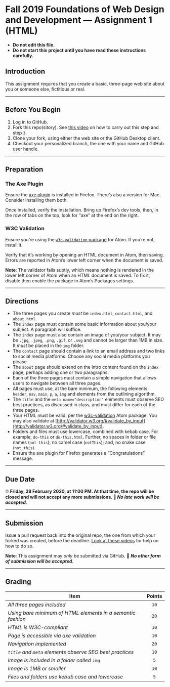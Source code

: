 # Fall 2019 Foundations of Web Design and Development — Assignment 1 (HTML)

* **Do not edit this file.**  
* **Do not start this project until you have read these instructions carefully.**

## Introduction
This assignment requires that you create a basic, three-page web site about you or someone else, fictitious or real.

---

## Before You Begin
1. Log in to GitHub.
2. Fork this repo(sitory). See [this video](http://code-warrior.github.io/tutorials/git/github/forking-and-cloning-at-the-github-web-site/) on how to carry out this step and step `3`.
3. Clone your fork, using either the web site or the GitHub Desktop client.
4. Checkout your personalized branch, the one with your name and GitHub user handle.

---

## Preparation
### The Axe Plugin
Ensure the [axe plugin](https://www.deque.com/axe/) is installed in Firefox. There’s also a version for Mac. Consider installing them both.

Once installed, verify the installation. Bring up Firefox’s dev tools, then, in the row of tabs on the top, look for “axe” at the end on the right.

### W3C Validation
Ensure you’re using the [`w3c-validation` package](https://atom.io/packages/w3c-validation) for Atom. If you’re not, install it.

Verify that it’s working by opening an HTML document in Atom, then saving. Errors are reported in Atom’s lower left corner when the document is saved.

**Note**: The validator fails subtly, which means nothing is rendered in the lower left corner of Atom when an HTML document is saved. To fix it, disable then enable the package in Atom’s Packages settings.

---

## Directions
* The three pages you create *must* be `index.html`, `contact.html`, and `about.html`.
* The `index` page must contain some basic information about you/your subject. A paragraph will suffice.
* The `index` page must also contain an image of you/your subject. It may be `.jpg`, `.jpeg`, `.png`, `.gif`, or `.svg` and cannot be larger than 1MB in size. It *must* be placed in the `img` folder.
* The `contact` page should contain a link to an email address and two links to social media platforms. Choose any social media platforms you please.
* The `about` page should extend on the intro content found on the `index` page, perhaps adding one or two paragraphs.
* Each of the three pages must contain a simple navigation that allows users to navigate between all three pages.
* All pages must use, at the bare minimum, the following elements: `header`, `nav`, `main`, `p`, `a`, `img` and elements from the outlining algorithm.
* The `title` and the `meta name="description"` elements must observe SEO best practices, as discussed in class, and must differ for each of the three pages.
* Your HTML must be valid, per the [w3c-validation](https://atom.io/packages/w3c-validation) Atom package. You may also validate at [http://validator.w3.org/#validate_by_input](http://validator.w3.org/#validate_by_input).
* Folders and files must use lowercase, combined with kebab case. For example, `do-this` or `do-this.html`. Further, no spaces in folder or file names (`not this`); no camel case (`notThis`); and, no snake case (`not_this`).
* Ensure the axe plugin for Firefox generates a “Congratulations” message.

---

## Due Date
⏰ **Friday, 28 February 2020, at 11:00 PM. At that time, the repo will be closed and will not accept any more submissions. 🚫 _No late work will be accepted._**

---

## Submission
Issue a pull request back into the original repo, the one from which your forked was created, before the deadline. [Look at these videos](http://code-warrior.github.io/tutorials/git/github/) for help on how to do so.

**Note**: This assignment may *only* be submitted via GitHub. 🚫 **_No other form of submission will be accepted_**.

---

## Grading
| Item                                                        | Points |
|-------------------------------------------------------------|:------:|
| *All three pages included*                                  | `10`   |
| *Using bare minimum of HTML elements in a semantic fashion* | `20`   |
| *HTML is W3C-compliant*                                     | `10`   |
| *Page is accessible via axe validation*                     | `10`   |
| *Navigation implemented*                                    | `20`   |
| *`title` and `meta` elements observe SEO best practices*    | `10`   |
| *Image is included in a folder called `img`*                | `5`    |
| *Image is 1MB or smaller*                                   | `10`   |
| *Files and folders use kebab case and lowercase*            | `5`    |
